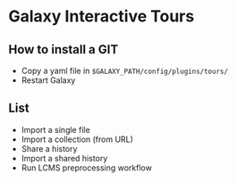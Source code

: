 # Galaxy Interactive Tours

## How to install a GIT

* Copy a yaml file in `$GALAXY_PATH/config/plugins/tours/`
* Restart Galaxy

## List

- Import a single file <!--galaxy_importdata.yaml [Yann]-->
- Import a collection (from URL) <!--import_collection_from_URL.yaml [Romain]-->
- Share a history <!--share_history.yaml [Romain]-->
- Import a shared history <!--import_shared_history.yaml [Romain]-->
- Run LCMS preprocessing workflow <!--LCMS_preprocessing.yaml [Romain]-->